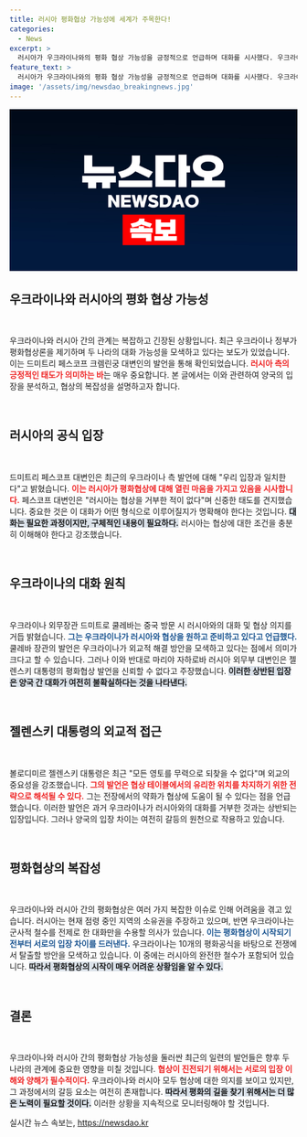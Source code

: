 ```yaml
---
title: 러시아 평화협상 가능성에 세계가 주목한다!
categories:
  - News
excerpt: >
  러시아가 우크라이나와의 평화 협상 가능성을 긍정적으로 언급하며 대화를 시사했다. 우크라이나 외무장관의 중국 방문 시 발언에 대해 크렘린궁은 협상을 거부한 적 없다며 신중한 입장을 견지했다. 전투와 외교의 경계에서 한층 복잡해진 양국의 미래가 주목받고 있다.
feature_text: >
  러시아가 우크라이나와의 평화 협상 가능성을 긍정적으로 언급하며 대화를 시사했다. 우크라이나 외무장관의 중국 방문 시 발언에 대해 크렘린궁은 협상을 거부한 적 없다며 신중한 입장을 견지했다. 전투와 외교의 경계에서 한층 복잡해진 양국의 미래가 주목받고 있다.
image: '/assets/img/newsdao_breakingnews.jpg'
---
```


<p><img src="/assets/img/newsdao_breakingnews.jpg" alt="ranknews 속보" /></p>

<h2>우크라이나와 러시아의 평화 협상 가능성</h2>

<p data-ke-size="size16">&nbsp;</p>

<p>우크라이나와 러시아 간의 관계는 복잡하고 긴장된 상황입니다. 최근 우크라이나 정부가 평화협상론을 제기하며 두 나라의 대화 가능성을 모색하고 있다는 보도가 있었습니다. 이는 드미트리 페스코프 크렘린궁 대변인의 발언을 통해 확인되었습니다. <b><span style="color: #ee2323;">러시아 측의 긍정적인 태도가 의미하는 바</span></b>는 매우 중요합니다. 본 글에서는 이와 관련하여 양국의 입장을 분석하고, 협상의 복잡성을 설명하고자 합니다.</p>

<p data-ke-size="size16">&nbsp;</p>

<h2 data-ke-size="size26">러시아의 공식 입장</h2>

<p data-ke-size="size16">&nbsp;</p>

<p>드미트리 페스코프 대변인은 최근의 우크라이나 측 발언에 대해 "우리 입장과 일치한다"고 밝혔습니다. <b><span style="color: #ee2323;">이는 러시아가 평화협상에 대해 열린 마음을 가지고 있음을 시사합니다.</span></b> 페스코프 대변인은 "러시아는 협상을 거부한 적이 없다"며 신중한 태도를 견지했습니다. 중요한 것은 이 대화가 어떤 형식으로 이루어질지가 명확해야 한다는 것입니다. <b><span style="background-color: #21538527;">대화는 필요한 과정이지만, 구체적인 내용이 필요하다.</span></b> 러시아는 협상에 대한 조건을 충분히 이해해야 한다고 강조했습니다.</p>

<p data-ke-size="size16">&nbsp;</p>

<h2 data-ke-size="size26">우크라이나의 대화 원칙</h2>

<p data-ke-size="size16">&nbsp;</p>

<p>우크라이나 외무장관 드미트로 쿨레바는 중국 방문 시 러시아와의 대화 및 협상 의지를 거듭 밝혔습니다. <b><span style="color: #1a5490;">그는 우크라이나가 러시아와 협상을 원하고 준비하고 있다고 언급했다.</span></b> 쿨레바 장관의 발언은 우크라이나가 외교적 해결 방안을 모색하고 있다는 점에서 의미가 크다고 할 수 있습니다. 그러나 이와 반대로 마리야 자하로바 러시아 외무부 대변인은 젤렌스키 대통령의 평화협상 발언을 신뢰할 수 없다고 주장했습니다. <b><span style="background-color: #21538527;">이러한 상반된 입장은 양국 간 대화가 여전히 불확실하다는 것을 나타낸다.</span></b></p>

<p data-ke-size="size16">&nbsp;</p>

<h2 data-ke-size="size26">젤렌스키 대통령의 외교적 접근</h2>

<p data-ke-size="size16">&nbsp;</p>

<p>볼로디미르 젤렌스키 대통령은 최근 "모든 영토를 무력으로 되찾을 수 없다"며 외교의 중요성을 강조했습니다. <b><span style="color: #ee2323;">그의 발언은 협상 테이블에서의 유리한 위치를 차지하기 위한 전략으로 해석될 수 있다.</span></b> 그는 전장에서의 약화가 협상에 도움이 될 수 있다는 점을 언급했습니다. 이러한 발언은 과거 우크라이나가 러시아와의 대화를 거부한 것과는 상반되는 입장입니다. 그러나 양국의 입장 차이는 여전히 갈등의 원천으로 작용하고 있습니다.</p>

<p data-ke-size="size16">&nbsp;</p>

<h2 data-ke-size="size26">평화협상의 복잡성</h2>

<p data-ke-size="size16">&nbsp;</p>

<p>우크라이나와 러시아 간의 평화협상은 여러 가지 복잡한 이슈로 인해 어려움을 겪고 있습니다. 러시아는 현재 점령 중인 지역의 소유권을 주장하고 있으며, 반면 우크라이나는 군사적 철수를 전제로 한 대화만을 수용할 의사가 있습니다. <b><span style="color: #1a5490;">이는 평화협상이 시작되기 전부터 서로의 입장 차이를 드러낸다.</span></b> 우크라이나는 10개의 평화공식을 바탕으로 전쟁에서 탈출할 방안을 모색하고 있습니다. 이 중에는 러시아의 완전한 철수가 포함되어 있습니다. <b><span style="background-color: #21538527;">따라서 평화협상의 시작이 매우 어려운 상황임을 알 수 있다.</span></b></p>

<p data-ke-size="size16">&nbsp;</p>

<h2 data-ke-size="size26">결론</h2>

<p data-ke-size="size16">&nbsp;</p>

<p>우크라이나와 러시아 간의 평화협상 가능성을 둘러싼 최근의 일련의 발언들은 향후 두 나라의 관계에 중요한 영향을 미칠 것입니다. <b><span style="color: #ee2323;">협상이 진전되기 위해서는 서로의 입장 이해와 양해가 필수적이다.</span></b> 우크라이나와 러시아 모두 협상에 대한 의지를 보이고 있지만, 그 과정에서의 갈등 요소는 여전히 존재합니다. <b><span style="background-color: #21538527;">따라서 평화의 길을 찾기 위해서는 더 많은 노력이 필요할 것이다.</span></b> 이러한 상황을 지속적으로 모니터링해야 할 것입니다.</p>
실시간 뉴스 속보는, <a href="https://newsdao.kr" rel="dofollow">https://newsdao.kr</a>


